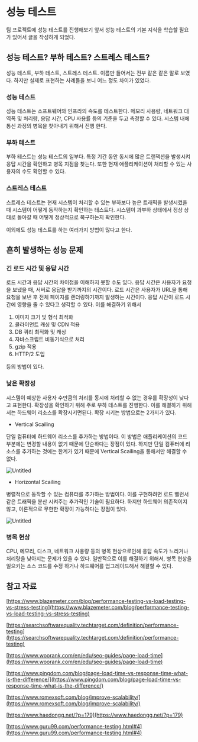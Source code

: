 # 성능 테스트

팀 프로젝트에 성능 테스트를 진행해보기 앞서 성능 테스트의 기본 지식을 학습할 필요가 있어서 글을 작성하게 되었다. 

## 성능 테스트? 부하 테스트? 스트레스 테스트?

성능 테스트, 부하 테스트, 스트레스 테스트. 이름만 들어서는 전부 같은 같은 말로 보였다. 하지만 실제로 표현하는 사례들을 보니 어느 정도 차이가 있었다. 

### 성능 테스트

성능 테스트는 소프트웨어와 인프라의 속도를 테스트한다. 메모리 사용량, 네트워크 대역폭 및 처리량, 응답 시간, CPU 사용률 등의 기준을 두고 측정할 수 있다. 시스템 내에 통신 과정의 병목을 찾아내기 위해서 진행 한다.

### 부하 테스트

부하 테스트는 성능 테스트의 일부다. 특정 기간 동안 동시에 많은 트랜잭션을 발생시켜 응답 시간을 확인하고 병목 지점을 찾는다. 또한 현재 애플리케이션이 처리할 수 있는 사용자의 수도 확인할 수 있다.

### 스트레스 테스트

스트레스 테스트는 현재 시스템이 처리할 수 있는 부하보다 높은 트래픽을 발생시켰을 때 시스템이 어떻게 동작하는지 확인하는 테스트다. 시스템이 과부하 상태에서 정상 상태로 돌아갈 때 어떻게 정상적으로 복구하는지 확인한다.

이외에도 성능 테스트를 하는 여러가지 방법이 많다고 한다.

## 흔히 발생하는 성능 문제

### 긴 로드 시간 및 응답 시간

로드 시간과 응답 시간의 차이점을 이해하지 못할 수도 있다. 응답 시간은 사용자가 요청을 보냈을 때, 서버로 응답을 받기까지의 시간이다. 로드 시간은 사용자가 URL을 통해 요청을 보낸 후 전체 페이지를 랜더링하기까지 발생하는 시간이다. 응답 시간이 로드 시간에 영향을 줄 수 있다고 생각할 수 있다. 이를 해결하기 위해서

1. 이미지 크기 및 형식 최적화
2. 클라이언트 캐싱 및 CDN 적용
3. DB 쿼리 최적화 및 캐싱
4. 자바스크립트 비동기식으로 처리
5. gzip 적용
6. HTTP/2 도입

등의 방법이 있다.

### 낮은 확장성

시스템이 예상한 사용자 수만큼의 처리를 동시에 처리할 수 없는 경우를 확장성이 낮다고 표현한다. 확장성을 확인하기 위해 주로 부하 테스트를 진행한다. 이를 해결하기 위해서는 하드웨어 리소스를 확장시키면된다. 확장 시키는 방법으로는 2가지가 있다.

- Vertical Scailing

단일 컴퓨터에 하드웨어 리소스를 추가하는 방법이다. 이 방법은 애플리케이션의 코드 부분에는 변경할 내용이 없기 때문에 단순하다는 장점이 있다. 하지만 단일 컴퓨터에 리소스를 추가하는 것에는 한계가 있기 때문에 Vertical Scailing을 통해서만 해결할 수 없다.

![Untitled](%E1%84%89%E1%85%A5%E1%86%BC%E1%84%82%E1%85%B3%E1%86%BC%20%E1%84%90%E1%85%A6%E1%84%89%E1%85%B3%E1%84%90%E1%85%B3%20c84e2023cea94214a3e975e4f9efa328/Untitled.png)

- Horizontal Scailing

병렬적으로 동작할 수 있는 컴퓨터를 추가하는 방법이다. 이를 구현하려면 로드 밸런서 같은 트래픽을 분산 시켜주는 추가적인 기술이 필요하다. 하지만 하드웨어 의존적이지 않고, 이론적으로 무한한 확장이 가능하다는 장점이 있다.

![Untitled](%E1%84%89%E1%85%A5%E1%86%BC%E1%84%82%E1%85%B3%E1%86%BC%20%E1%84%90%E1%85%A6%E1%84%89%E1%85%B3%E1%84%90%E1%85%B3%20c84e2023cea94214a3e975e4f9efa328/Untitled%201.png)

### 병목 현상

CPU, 메모리, 디스크, 네트워크 사용량 등의 병목 현상으로인해 응답 속도가 느리거나 처리량을 낮아지는 문제가 있을 수 있다. 일반적으로 이를 해결하기 위해서, 병목 현상을 일으키는 소스 코드를 수정 하거나 하드웨어를 업그레이드해서 해결할 수 있다.

## 참고 자료

[https://www.blazemeter.com/blog/performance-testing-vs-load-testing-vs-stress-testing](https://www.blazemeter.com/blog/performance-testing-vs-load-testing-vs-stress-testing)

[https://searchsoftwarequality.techtarget.com/definition/performance-testing](https://searchsoftwarequality.techtarget.com/definition/performance-testing)

[https://www.woorank.com/en/edu/seo-guides/page-load-time](https://www.woorank.com/en/edu/seo-guides/page-load-time)

[https://www.pingdom.com/blog/page-load-time-vs-response-time-what-is-the-difference/](https://www.pingdom.com/blog/page-load-time-vs-response-time-what-is-the-difference/)

[https://www.romexsoft.com/blog/improve-scalability/](https://www.romexsoft.com/blog/improve-scalability/)

[https://www.haedongg.net/?p=179](https://www.haedongg.net/?p=179)

[https://www.guru99.com/performance-testing.html#4](https://www.guru99.com/performance-testing.html#4)